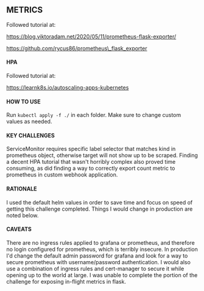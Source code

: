 ## METRICS
Followed tutorial at: 

https://blog.viktoradam.net/2020/05/11/prometheus-flask-exporter/

https://github.com/rycus86/prometheus\_flask_exporter

#### HPA

Followed tutorial at:

https://learnk8s.io/autoscaling-apps-kubernetes

#### HOW TO USE

Run `kubectl apply -f ./` in each folder. Make sure to change custom values as needed.

#### KEY CHALLENGES 

ServiceMonitor requires specific label selector that matches kind in prometheus object, otherwise target will not show up to be scraped. Finding a decent HPA tutorial that wasn't horribly complex also proved time consuming, as did finding a way to correctly export count metric to prometheus in custom webhook application. 

#### RATIONALE 

I used the default helm values in order to save time and focus on speed of getting this challenge completed. Things I would change in production are noted below. 

#### CAVEATS

There are no ingress rules applied to grafana or prometheus, and therefore no login configured for prometheus, which is terribly insecure. In production I'd change the default admin password for grafana and look for a way to secure prometheus with username/password authentication. I would also use a combination of ingress rules and cert-manager to secure it while opening up to the world at large. I was unable to complete the portion of the challenge for exposing in-flight metrics in flask. 
